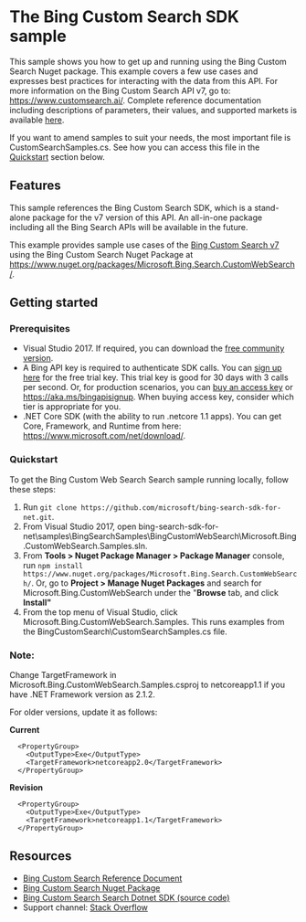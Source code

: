 # The Bing Custom Search SDK sample

This sample shows you how to get up and running using the Bing Custom Search Nuget package. This example covers a few use cases and expresses best practices for interacting with the data from this API. For more information on the Bing Custom Search API v7, go to: https://www.customsearch.ai/. Complete reference documentation including descriptions of parameters, their values, and supported markets is available [here](https://www.customsearch.ai/).

If you want to amend samples to suit your needs, the most important file is CustomSearchSamples.cs. See how you can access this file in the [Quickstart](#quickstart) section below.

## Features

This sample references the Bing Custom Search SDK, which is a stand-alone package for the v7 version of this API. An all-in-one package including all the Bing Search APIs will be available in the future.

This example provides sample use cases of the [Bing Custom Search v7](https://github.com/microsoft/bing-search-sdk-for-net/tree/main/samples/BingSearchSamples/BingCustomWebSearch) using the Bing Custom Search Nuget Package at https://www.nuget.org/packages/Microsoft.Bing.Search.CustomWebSearch/.

## Getting started

### Prerequisites

- Visual Studio 2017. If required, you can download the [free community version](https://www.visualstudio.com/vs/community/).
- A Bing API key is required to authenticate SDK calls. You can [sign up here](https://portal.azure.com/#create/microsoft.bingsearch) for the free trial key. This trial key is good for 30 days with 3 calls per second. Or, for production scenarios, you can [buy an access key](https://portal.azure.com/#create/microsoft.bingsearch) or https://aka.ms/bingapisignup. When buying access key, consider which tier is appropriate for you.
- .NET Core SDK (with the ability to run .netcore 1.1 apps). You can get Core, Framework, and Runtime from here: https://www.microsoft.com/net/download/. 

### Quickstart

To get the Bing Custom Web Search Search sample running locally, follow these steps:

1. Run `git clone https://github.com/microsoft/bing-search-sdk-for-net.git`.
2. From Visual Studio 2017, open bing-search-sdk-for-net\samples\BingSearchSamples\BingCustomWebSearch\Microsoft.Bing.CustomWebSearch.Samples.sln.
3. From **Tools > Nuget Package Manager > Package Manager** console, run `npm install https://www.nuget.org/packages/Microsoft.Bing.Search.CustomWebSearch/`. Or, go to **Project > Manage Nuget Packages** and search for Microsoft.Bing.CustomWebSearch under the "**Browse** tab, and click **Install"**
4. From the top menu of Visual Studio, click Microsoft.Bing.CustomWebSearch.Samples. This runs examples from the BingCustomSearch\CustomSearchSamples.cs file.

### Note: 
Change TargetFramework in Microsoft.Bing.CustomWebSearch.Samples.csproj to netcoreapp1.1 if you have .NET Framework version as 2.1.2.

For older versions, update it as follows:

**Current**
````  
  <PropertyGroup>
    <OutputType>Exe</OutputType>
    <TargetFramework>netcoreapp2.0</TargetFramework>
  </PropertyGroup>
````
**Revision**
````
  <PropertyGroup>
    <OutputType>Exe</OutputType>
    <TargetFramework>netcoreapp1.1</TargetFramework>
  </PropertyGroup>
````

## Resources
- [Bing Custom Search Reference Document](https://www.customsearch.ai/)
- [Bing Custom Search Nuget Package](https://www.nuget.org/packages/Microsoft.Bing.Search.CustomWebSearch/)
- [Bing Custom Search Search Dotnet SDK (source code)](https://github.com/microsoft/bing-search-sdk-for-net/tree/main/sdk/CustomWebSearchSearch) 
- Support channel: [Stack Overflow](https://stackoverflow.com/questions/tagged/bing-search) 
